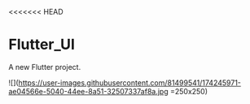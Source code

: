 <<<<<<< HEAD
# Flutter_UI



A new Flutter project.

![](https://user-images.githubusercontent.com/81499541/174245971-ae04566e-5040-44ee-8a51-32507337af8a.jpg =250x250)

